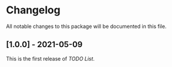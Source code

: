 # Changelog
All notable changes to this package will be documented in this file.

## [1.0.0] - 2021-05-09
This is the first release of *TODO List*.
